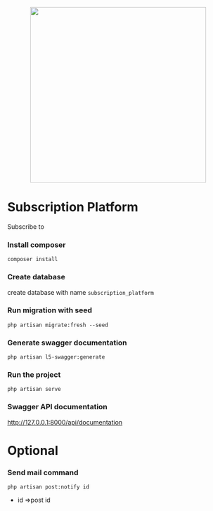 <p align="center"><a href="https://laravel.com" target="_blank"><img src="https://raw.githubusercontent.com/laravel/art/master/logo-lockup/5%20SVG/2%20CMYK/1%20Full%20Color/laravel-logolockup-cmyk-red.svg" width="400"></a></p>

# Subscription Platform
Subscribe to  

### Install composer 
    composer install

### Create database 
create database with name `subscription_platform`

### Run migration with seed
    php artisan migrate:fresh --seed

### Generate swagger documentation
    php artisan l5-swagger:generate

### Run the project 
    php artisan serve

### Swagger API documentation

http://127.0.0.1:8000/api/documentation

# Optional
### Send mail command  
    php artisan post:notify id
 
- id =>post id

